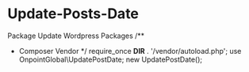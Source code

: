 # Update-Posts-Date
Package Update Wordpress Packages
/**
 * Composer Vendor
 */
require_once __DIR__ . '/vendor/autoload.php';
use OnpointGlobal\UpdatePostDate;
new UpdatePostDate();
